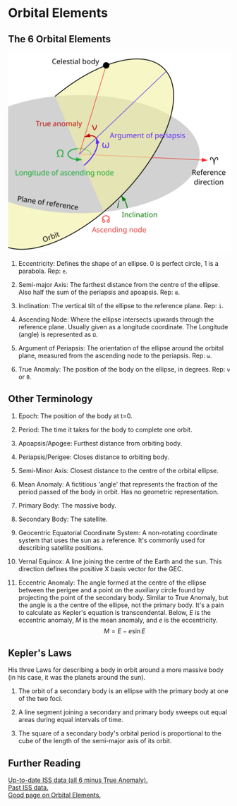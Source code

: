 # Orbital Elements

## The 6 Orbital Elements

![Image displaying the 6 orbital elements.](./Images/Diagrams/Orbit1.svg)

1. Eccentricity: Defines the shape of an ellipse. 0 is perfect circle, 1 is a parabola. Rep: `e`.

2. Semi-major Axis: The farthest distance from the centre of the ellipse. Also half the sum of the periapsis and apoapsis. Rep: `α`.

3. Inclination: The vertical tilt of the ellipse to the reference plane. Rep: `i`.

4. Ascending Node: Where the ellipse intersects upwards through the reference plane. Usually given as a longitude coordinate. The Longitude (angle) is represented as `Ω`.

5. Argument of Periapsis: The orientation of the ellipse around the orbital plane, measured from the ascending node to the periapsis. Rep: `ω`.

6. True Anomaly: The position of the body on the ellipse, in degrees. Rep: `ν` or `θ`.

## Other Terminology
1. Epoch: The position of the body at t=0.

2. Period: The time it takes for the body to complete one orbit.
3. Apoapsis/Apogee: Furthest distance from orbiting body.

4. Periapsis/Perigee: Closes distance to orbiting body.

6. Semi-Minor Axis: Closest distance to the centre of the orbital ellipse.

7. Mean Anomaly: A fictitious 'angle' that represents the fraction of the period passed of the body in orbit. Has no geometric representation.

8. Primary Body: The massive body.

9. Secondary Body: The satellite.

10. Geocentric Equatorial Coordinate System: A non-rotating coordinate system that uses the sun as a reference. It's commonly used for describing satellite positions.

11. Vernal Equinox: A line joining the centre of the Earth and the sun. This direction defines the positive X basis vector for the GEC.

12. Eccentric Anomaly: The angle formed at the centre of the ellipse between the perigee and a point on the auxiliary circle found by projecting the point of the secondary body. Similar to True Anomaly, but the angle is a the centre of the ellipse, not the primary body. It's a pain to calculate as Kepler's equation is transcendental. Below, $E$ is the eccentric anomaly, $M$ is the mean anomaly, and $e$ is the eccentricity.  
$$ M = E - e\sin{E}$$


## Kepler's Laws
His three Laws for describing a body in orbit around a more massive body (in his case, it was the planets around the sun).

1. The orbit of a secondary body is an ellipse with the primary body at one of the two foci.

2. A line segment joining a secondary and primary body sweeps out equal areas during equal intervals of time.

3. The square of a secondary body's orbital period is proportional to the cube of the length of the semi-major axis of its orbit.

## Further Reading
[Up-to-date ISS data (all 6 minus True Anomaly).](https://www.heavens-above.com/orbit.aspx?satid=25544)  
[Past ISS data.](https://in-the-sky.org/spacecraft_elements.php?id=25544)  
[Good page on Orbital Elements.](https://www.astronomicalreturns.com/p/section-43-six-orbital-elements.html)
